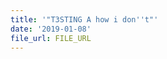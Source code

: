 ```yaml
---
title: '"T3STING A how i don''t"'
date: '2019-01-08'
file_url: FILE_URL
---
```
























